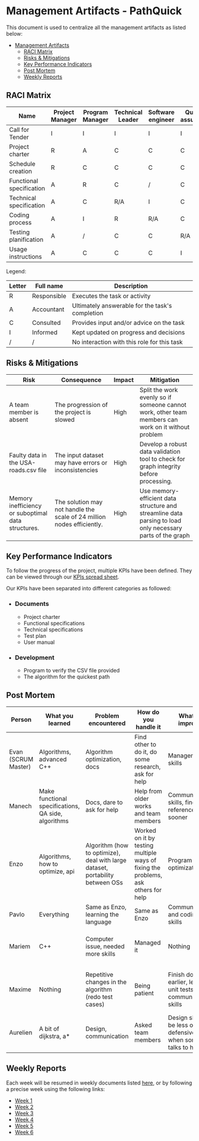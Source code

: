 # Management Artifacts - PathQuick

This document is used to centralize all the management artifacts as listed below:

- [Management Artifacts](#management-artifacts---pathquick)
    - [RACI Matrix](#raci-matrix)
    - [Risks \& Mitigations](#risks--mitigations)
    - [Key Performance Indicators](#key-performance-indicators)
    - [Post Mortem](#post-mortem)
    - [Weekly Reports](#weekly-reports)


## RACI Matrix

| Name                     | Project Manager | Program Manager | Technical Leader | Software engineer | Quality assurance | Technical Writer | Client |
| ------------------------ | --------------- | --------------- | ---------------- | ----------------- | ----------------- | ---------------- | ------ |
| Call for Tender          | I               | I               | I                | I                 | I                 | I                | R      |
| Project charter          | R               | A               | C                | C                 | C                 | C                | I      |
| Schedule creation        | R               | C               | C                | C                 | C                 | C                | /      |
| Functional specification | A               | R               | C                | /                 | C                 | /                | C      |
| Technical specification  | A               | C               | R/A              | I                 | C                 | /                | C      |
| Coding process           | A               | I               | R                | R/A               | C                 | /                | /      |
| Testing planification    | A               | /               | C                | C                 | R/A               | I                | /      |
| Usage instructions       | A               | C               | C                | C                 | I                 | R/A              | I      |

Legend:

| Letter | Full name   | Description                                     |
| ------ | ----------- | ----------------------------------------------- |
| R      | Responsible | Executes the task or activity                   |
| A      | Accountant  | Ultimately answerable for the task's completion |
| C      | Consulted   | Provides input and/or advice on the task        |
| I      | Informed    | Kept updated on progress and decisions          |
| /      | /           | No interaction with this role for this task     |

## Risks & Mitigations

| Risk | Consequence | Impact | Mitigation |
| --- | --- | --- | --- |
| A team member is absent | The progression of the project is slowed | High | Split the work evenly so if someone cannot work, other team members can work on it without problem |
| Faulty data in the USA-roads.csv file | The input dataset may have errors or inconsistencies | High | Develop a robust data validation tool to check for graph integrity before processing. |
| Memory inefficiency or suboptimal data structures. | The solution may not handle the scale of 24 million nodes efficiently. | High | Use memory-efficient data structure and streamline data parsing to load only necessary parts of the graph |

## Key Performance Indicators

To follow the progress of the project, multiple KPIs have been defined. They can be viewed through our [KPIs spread sheet](https://docs.google.com/spreadsheets/d/1eKVS6e0FwKcXLgHNbZsB1XYESFJWPV4A9yk-6R81024/edit?usp=sharing).

Our KPIs have been separated into different categories as followed:

- ### Documents
    - Project charter
    - Functional specifications
    - Technical specifications
    - Test plan
    - User manual

- ### Development
    - Program to verify the CSV file provided
    - The algorithm for the quickest path

## Post Mortem

| Person | What you learned | Problem encountered | How do you handle it | What to improve | What you liked | What you don't liked | What are you proud |
| ---- | ---- | ---- | ---- | ---- | ---- | ---- | ---- |
| Evan (SCRUM Master) | Algorithms, advanced C++ | Algorithm optimization, docs | Find other to do it, do some research, ask for help | Management skills | Software development | Managing | Team, project achievement |
| Manech | Make functional specifications, QA side, algorithms | Docs, dare to ask for help | Help from older works and team members | Communication skills, find references sooner | Engagement, learning the unknown | Nothing special | Docs, helping the others |
| Enzo | Algorithms, how to optimize, api | Algorithm (how to optimize), deal with large dataset, portability between OSs | Worked on it by testing multiple ways of fixing the problems, ask others for help | Program optimization | Team, workflow, the project (did more than expected) | How the project was intended to be | What we have done, team work |
| Pavlo | Everything | Same as Enzo, learning the language | Same as Enzo | Communication and coding skills | Working in agile, team | Nothing special | Making the algorithm |
| Mariem | C++ | Computer issue, needed more skills | Managed it | Nothing | Team, the project, help from other team members | Nothing special | The project |
| Maxime | Nothing | Repetitive changes in the algorithm (redo test cases) | Being patient | Finish docs earlier, learn unit tests, communication skills | Harmony, team, team work, first time a project is finished | Nothing special | Docs, the success of the project |
| Aurelien | A bit of dijkstra, a* | Design, communication | Asked team members | Design skills, be less on the defensive when someone talks to him | Team | the role | Project |

## Weekly Reports

Each week will be resumed in weekly documents listed [here](WeeklyReports), or by following a precise week using the following links:

- [Week 1](WeeklyReports/weeklyReport1.md)
- [Week 2](WeeklyReports/weeklyReport2.md)
- [Week 3](WeeklyReports/weeklyReport3.md)
- [Week 4](WeeklyReports/weeklyReport4.md)
- [Week 5](WeeklyReports/weeklyReport5.md)
- [Week 6](WeeklyReports/weeklyReport6.md)
